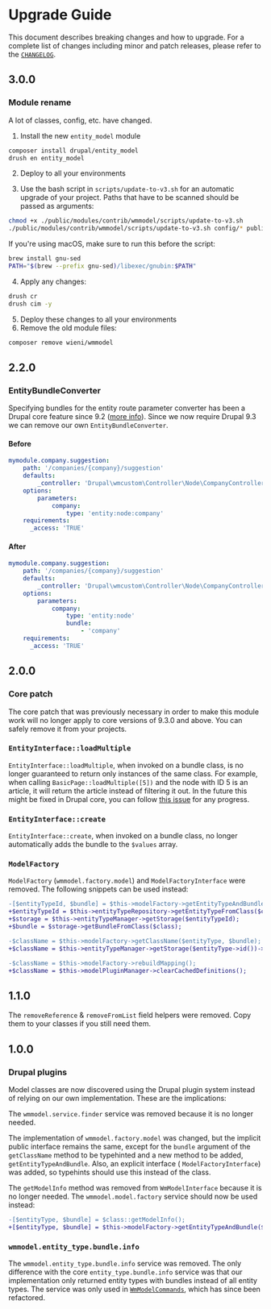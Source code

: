 # Upgrade Guide

This document describes breaking changes and how to upgrade. For a complete list of changes including minor and patch releases, please refer to the [`CHANGELOG`](CHANGELOG.md).

## 3.0.0
### Module rename
A lot of classes, config, etc. have changed.

1. Install the new `entity_model` module

```bash
composer install drupal/entity_model
drush en entity_model
```

2. Deploy to all your environments

3. Use the bash script in `scripts/update-to-v3.sh` for an
   automatic upgrade of your project. Paths that have to be scanned should be passed as arguments:

```bash
chmod +x ./public/modules/contrib/wmmodel/scripts/update-to-v3.sh
./public/modules/contrib/wmmodel/scripts/update-to-v3.sh config/* public/modules/custom/* public/themes/custom/* public/sites/*
```

If you're using macOS, make sure to run this before the script:
```bash
brew install gnu-sed
PATH="$(brew --prefix gnu-sed)/libexec/gnubin:$PATH"
```

4. Apply any changes:

```bash
drush cr
drush cim -y
```

5. Deploy these changes to all your environments
6. Remove the old module files:

```bash
composer remove wieni/wmmodel
```

## 2.2.0
### EntityBundleConverter
Specifying bundles for the entity route parameter converter has been a Drupal core feature since 9.2 
([more info](https://www.drupal.org/node/3155568)). Since we now require Drupal 9.3 we can remove our own 
`EntityBundleConverter`.

#### Before
```yml
mymodule.company.suggestion:
    path: '/companies/{company}/suggestion'
    defaults:
        _controller: 'Drupal\wmcustom\Controller\Node\CompanyController::addSuggestion'
    options:
        parameters:
            company:
                type: 'entity:node:company'
    requirements:
      _access: 'TRUE'
```

#### After
```yml
mymodule.company.suggestion:
    path: '/companies/{company}/suggestion'
    defaults:
        _controller: 'Drupal\wmcustom\Controller\Node\CompanyController::addSuggestion'
    options:
        parameters:
            company:
                type: 'entity:node'
                bundle:
                    - 'company'
    requirements:
      _access: 'TRUE'
```

## 2.0.0
### Core patch
The core patch that was previously necessary in order to make this module work will no longer apply to core versions of 
9.3.0 and above. You can safely remove it from your projects.

### `EntityInterface::loadMultiple`
`EntityInterface::loadMultiple`, when invoked on a bundle class, is no longer guaranteed to return only instances of the
same class. For example, when calling `BasicPage::loadMultiple([5])` and the node with ID 5 is an article, it will 
return the article instead of filtering it out. In the future this might be fixed in Drupal core, you can follow 
[this issue](https://www.drupal.org/project/drupal/issues/3252421) for any progress. 

### `EntityInterface::create`
`EntityInterface::create`, when invoked on a bundle class, no longer automatically adds the bundle to the `$values` array.

### `ModelFactory`
`ModelFactory` (`wmmodel.factory.model`) and `ModelFactoryInterface` were removed. The following snippets can be used instead:

```diff
-[$entityTypeId, $bundle] = $this->modelFactory->getEntityTypeAndBundle($class);
+$entityTypeId = $this->entityTypeRepository->getEntityTypeFromClass($class);
+$storage = $this->entityTypeManager->getStorage($entityTypeId);
+$bundle = $storage->getBundleFromClass($class);
```

```diff
-$className = $this->modelFactory->getClassName($entityType, $bundle);
+$className = $this->entityTypeManager->getStorage($entityType->id())->getEntityClass($bundle);
```

```diff
-$className = $this->modelFactory->rebuildMapping();
+$className = $this->modelPluginManager->clearCachedDefinitions();
```

## 1.1.0
The `removeReference` & `removeFromList` field helpers were removed. Copy them to your classes if you still need them.

## 1.0.0
### Drupal plugins
Model classes are now discovered using the Drupal plugin system instead
of relying on our own implementation. These are the implications: 

The `wmmodel.service.finder` service was removed because it
is no longer needed.

The implementation of `wmmodel.factory.model` was changed, but the
implicit public interface remains the same, except for the `bundle`
argument of the `getClassName` method to be typehinted and a new method
to be added, `getEntityTypeAndBundle`. Also, an explicit interface (
`ModelFactoryInterface`) was added, so typehints should use this instead
of the class.

The `getModelInfo` method was removed from `WmModelInterface` because it
is no longer needed. The `wmmodel.model.factory` service should now be
used instead:
```diff
-[$entityType, $bundle] = $class::getModelInfo();
+[$entityType, $bundle] = $this->modelFactory->getEntityTypeAndBundle($class);
```

### `wmmodel.entity_type.bundle.info`
The `wmmodel.entity_type.bundle.info` service was removed. The only
difference with the core `entity_type.bundle.info` service was that our
implementation only returned entity types with bundles instead of all
entity types. The service was only used in
[`WmModelCommands`](src/Commands/WmModelCommands.php), which has since
been refactored.

